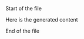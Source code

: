 Start of the file
<!-- AIGenPromptStart(tablefromdata)
Make a markdown table from the data, with columns "Name" and "Profession".
AIGenCommand(tablefromdata)
data.txt
AIGenPromptEnd(tablefromdata) -->
Here is the generated content
<!-- AIGenEnd(tablefromdata) -->
End of the file
